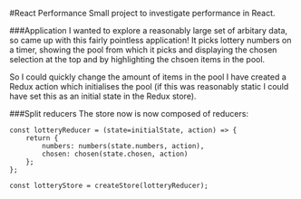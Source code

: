 #React Performance
Small project to investigate performance in React.

###Application
I wanted to explore a reasonably large set of arbitary data, so came up with this fairly pointless application! It picks lottery numbers on a timer, showing the pool from which it picks and displaying the chosen selection at the top and by highlighting the chsoen items in the pool.

So I could quickly change the amount of items in the pool I have created a Redux action which initialises the pool (if this was reasonably static I could have set this as an initial state in the Redux store). 

###Split reducers
The store now is now composed of reducers:

~~~
const lotteryReducer = (state=initialState, action) => {
    return {
        numbers: numbers(state.numbers, action),
        chosen: chosen(state.chosen, action)
    };
};

const lotteryStore = createStore(lotteryReducer);
~~~

